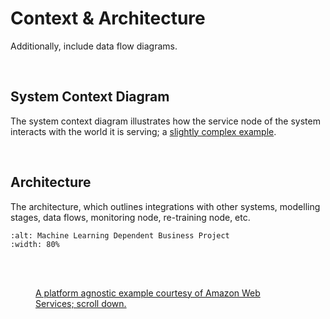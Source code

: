 # Context & Architecture

Additionally, include data flow diagrams.

<br>

## System Context Diagram

The system context diagram illustrates how the service node of the system interacts with the world it is serving; a 
[slightly complex example](https://docs.conda.io/projects/conda/en/4.14.x/architecture.html#level-1-context).

<br>

## Architecture

The architecture, which outlines integrations with other systems, modelling stages, data flows, monitoring node, 
re-training node, etc.

```{image} ../../../assets/ml-lifecycle.png
:alt: Machine Learning Dependent Business Project
:width: 80%

```

<br>
<br>

<figure>
<figcaption><a href="https://docs.aws.amazon.com/wellarchitected/latest/machine-learning-lens/ml-lifecycle-architecture
-diagram.html" target="_blank">A platform agnostic example courtesy of Amazon Web Services; scroll down.</a>
</figcaption>
</figure>

<br>
<br>

<br>
<br>

<br>
<br>

<br>
<br>
